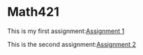 # Math421
This is my first assignment:[Assignment 1](Assignment1.html)

This is the second assignment:[Assignment 2](Assignment2.html)
